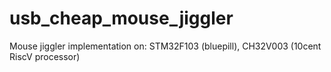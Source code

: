 # usb_cheap_mouse_jiggler
Mouse jiggler implementation on: STM32F103 (bluepill), CH32V003 (10cent RiscV processor)
